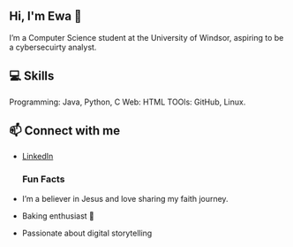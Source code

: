 ## Hi, I'm Ewa 👋
I’m a Computer Science student at the University of Windsor, aspiring to be a cybersecuirty analyst. 

## 💻 Skills
Programming: Java, Python, C
Web: HTML
TOOls: GitHub, Linux.

## 📫 Connect with me
- [LinkedIn]([https://www.linkedin.com/in/ewaolakunle(https://www.linkedin.com/in/ewaoluwa-olakunle-89b55a21a/))

  ### Fun Facts
- I’m a believer in Jesus and love sharing my faith journey.
- Baking enthusiast 🍰
- Passionate about digital storytelling



<!--
**EwaOlakunle/EwaOlakunle** is a ✨ _special_ ✨ repository because its `README.md` (this file) appears on your GitHub profile.

Here are some ideas to get you started:


